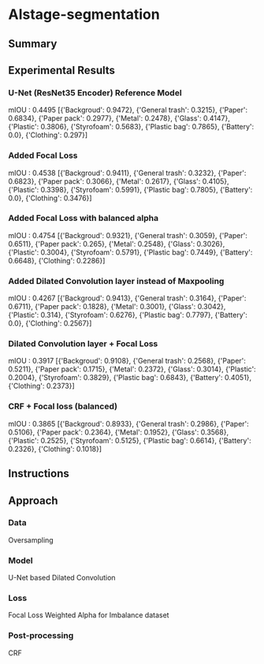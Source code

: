 # AIstage-segmentation

## Summary

## Experimental Results
### U-Net (ResNet35 Encoder) Reference Model
mIOU : 0.4495 [{'Backgroud': 0.9472}, {'General trash': 0.3215}, {'Paper': 0.6834}, {'Paper pack': 0.2977}, {'Metal': 0.2478}, {'Glass': 0.4147}, {'Plastic': 0.3806}, {'Styrofoam': 0.5683}, {'Plastic bag': 0.7865}, {'Battery': 0.0}, {'Clothing': 0.297}]
### Added Focal Loss
mIOU : 0.4538 [{'Backgroud': 0.9411}, {'General trash': 0.3232}, {'Paper': 0.6823}, {'Paper pack': 0.3066}, {'Metal': 0.2617}, {'Glass': 0.4105}, {'Plastic': 0.3398}, {'Styrofoam': 0.5991}, {'Plastic bag': 0.7805}, {'Battery': 0.0}, {'Clothing': 0.3476}]
### Added Focal Loss with balanced alpha
mIOU : 0.4754 [{'Backgroud': 0.9321}, {'General trash': 0.3059}, {'Paper': 0.6511}, {'Paper pack': 0.265}, {'Metal': 0.2548}, {'Glass': 0.3026}, {'Plastic': 0.3004}, {'Styrofoam': 0.5791}, {'Plastic bag': 0.7449}, {'Battery': 0.6648}, {'Clothing': 0.2286}]
### Added Dilated Convolution layer instead of Maxpooling
mIOU : 0.4267 [{'Backgroud': 0.9413}, {'General trash': 0.3164}, {'Paper': 0.6711}, {'Paper pack': 0.1828}, {'Metal': 0.3001}, {'Glass': 0.3042}, {'Plastic': 0.314}, {'Styrofoam': 0.6276}, {'Plastic bag': 0.7797}, {'Battery': 0.0}, {'Clothing': 0.2567}]
### Dilated Convolution layer + Focal Loss
mIOU : 0.3917 [{'Backgroud': 0.9108}, {'General trash': 0.2568}, {'Paper': 0.5211}, {'Paper pack': 0.1715}, {'Metal': 0.2372}, {'Glass': 0.3014}, {'Plastic': 0.2004}, {'Styrofoam': 0.3829}, {'Plastic bag': 0.6843}, {'Battery': 0.4051}, {'Clothing': 0.2373}]
### CRF + Focal loss (balanced)
mIOU : 0.3865 [{'Backgroud': 0.8933}, {'General trash': 0.2986}, {'Paper': 0.5106}, {'Paper pack': 0.2364}, {'Metal': 0.1952}, {'Glass': 0.3568}, {'Plastic': 0.2525}, {'Styrofoam': 0.5125}, {'Plastic bag': 0.6614}, {'Battery': 0.2326}, {'Clothing': 0.1018}]

## Instructions

## Approach

### Data
Oversampling
### Model
U-Net based
Dilated Convolution
### Loss
Focal Loss
Weighted Alpha for Imbalance dataset
### Post-processing
CRF